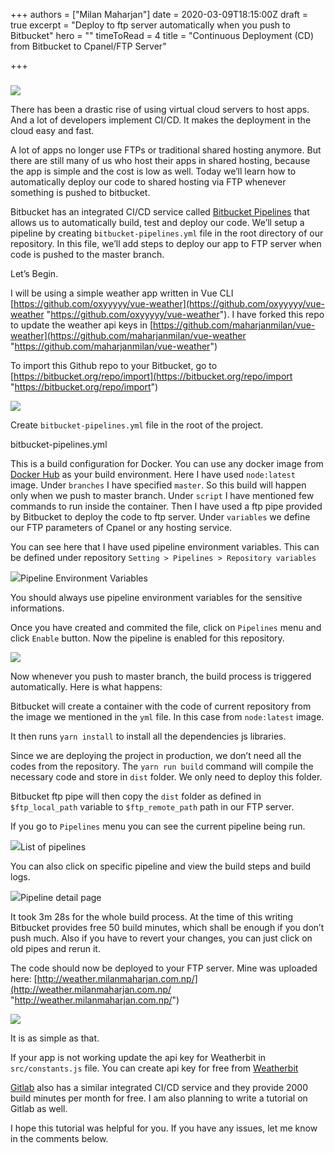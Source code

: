 +++
authors = ["Milan Maharjan"]
date = 2020-03-09T18:15:00Z
draft = true
excerpt = "Deploy to ftp server automatically when you push to Bitbucket"
hero = ""
timeToRead = 4
title = "Continuous Deployment (CD) from Bitbucket to Cpanel/FTP Server"

+++
### 

![](https://cdn-images-1.medium.com/max/1600/1*5JlKsnKXhqWMfmVKSppFzg.jpeg)

There has been a drastic rise of using virtual cloud servers to host apps. And a lot of developers implement CI/CD. It makes the deployment in the cloud easy and fast.

A lot of apps no longer use FTPs or traditional shared hosting anymore. But there are still many of us who host their apps in shared hosting, because the app is simple and the cost is low as well. Today we’ll learn how to automatically deploy our code to shared hosting via FTP whenever something is pushed to bitbucket.

Bitbucket has an integrated CI/CD service called [Bitbucket Pipelines](https://bitbucket.org/product/features/pipelines) that allows us to automatically build, test and deploy our code. We’ll setup a pipeline by creating `bitbucket-pipelines.yml` file in the root directory of our repository. In this file, we’ll add steps to deploy our app to FTP server when code is pushed to the master branch.

Let’s Begin.

I will be using a simple weather app written in Vue CLI [https://github.com/oxyyyyy/vue-weather](https://github.com/oxyyyyy/vue-weather "https://github.com/oxyyyyy/vue-weather"). I have forked this repo to update the weather api keys in [https://github.com/maharjanmilan/vue-weather](https://github.com/maharjanmilan/vue-weather "https://github.com/maharjanmilan/vue-weather")

To import this Github repo to your Bitbucket, go to [https://bitbucket.org/repo/import](https://bitbucket.org/repo/import "https://bitbucket.org/repo/import")

![](https://cdn-images-1.medium.com/max/1600/1*kSJtVHWDanHc8BDFswIGAA.png)

Create `bitbucket-pipelines.yml` file in the root of the project.

bitbucket-pipelines.yml

This is a build configuration for Docker. You can use any docker image from [Docker Hub](https://hub.docker.com/) as your build environment. Here I have used `node:latest` image. Under `branches` I have specified `master`. So this build will happen only when we push to master branch. Under `script` I have mentioned few commands to run inside the container. Then I have used a ftp pipe provided by Bitbucket to deploy the code to ftp server. Under `variables` we define our FTP parameters of Cpanel or any hosting service.

You can see here that I have used pipeline environment variables. This can be defined under repository `Setting > Pipelines > Repository variables`

![](https://cdn-images-1.medium.com/max/1600/1*WfHAMeAjr1LAeaWynkG6aw.png)Pipeline Environment Variables

You should always use pipeline environment variables for the sensitive informations.

Once you have created and commited the file, click on `Pipelines` menu and click `Enable` button. Now the pipeline is enabled for this repository.

![](https://cdn-images-1.medium.com/max/1600/1*Lx0fApoCXNBrTwmJV1yacQ.png)

Now whenever you push to master branch, the build process is triggered automatically. Here is what happens:

Bitbucket will create a container with the code of current repository from the image we mentioned in the `yml` file. In this case from `node:latest` image.

It then runs `yarn install` to install all the dependencies js libraries.

Since we are deploying the project in production, we don’t need all the codes from the repository. The `yarn run build` command will compile the necessary code and store in `dist` folder. We only need to deploy this folder.

Bitbucket ftp pipe will then copy the `dist` folder as defined in `$ftp_local_path` variable to `$ftp_remote_path` path in our FTP server.

If you go to `Pipelines` menu you can see the current pipeline being run.

![](https://cdn-images-1.medium.com/max/1600/1*5vA1pdqLhXJm_f6JgAMm8A.png)List of pipelines

You can also click on specific pipeline and view the build steps and build logs.

![](https://cdn-images-1.medium.com/max/1600/1*wPmnZyvD6j6nV2qtGgFYWg.png)Pipeline detail page

It took 3m 28s for the whole build process. At the time of this writing Bitbucket provides free 50 build minutes, which shall be enough if you don’t push much. Also if you have to revert your changes, you can just click on old pipes and rerun it.

The code should now be deployed to your FTP server. Mine was uploaded here: [http://weather.milanmaharjan.com.np/](http://weather.milanmaharjan.com.np/ "http://weather.milanmaharjan.com.np/")

![](https://cdn-images-1.medium.com/max/1600/1*rRRs8CeZ_xKh7tHVRK-7-A.png)

It is as simple as that.

If your app is not working update the api key for Weatherbit in `src/constants.js` file. You can create api key for free from [Weatherbit](https://www.weatherbit.io/)

[Gitlab](https://about.gitlab.com/) also has a similar integrated CI/CD service and they provide 2000 build minutes per month for free. I am also planning to write a tutorial on Gitlab as well.

I hope this tutorial was helpful for you. If you have any issues, let me know in the comments below.